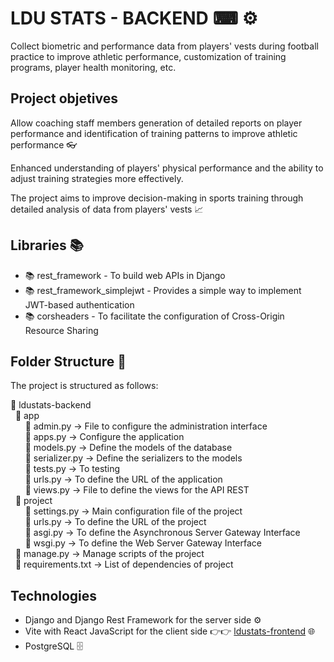 # LDU STATS - BACKEND ⌨ ⚙️

Collect biometric and performance data from players' vests during football practice to improve athletic performance, customization of training programs, player health monitoring, etc.

## Project objetives

Allow coaching staff members generation of detailed reports on player performance and identification of training patterns to improve athletic performance 👓

Enhanced understanding of players' physical performance and the ability to adjust training strategies more effectively.

The project aims to improve decision-making in sports training through detailed analysis of data from players' vests 📈


## Libraries 📚

* 📚 rest_framework - To build web APIs in Django
* 📚 rest_framework_simplejwt - Provides a simple way to implement JWT-based authentication
* 📚 corsheaders - To facilitate the configuration of Cross-Origin Resource Sharing

## Folder Structure 📁
The project is structured as follows:

📁 ldustats-backend   
&nbsp;&nbsp;📁 app  
&nbsp;&nbsp;&nbsp;&nbsp;&nbsp;&nbsp;📄 admin.py -> File to configure the administration interface  
&nbsp;&nbsp;&nbsp;&nbsp;&nbsp;&nbsp;📄 apps.py -> Configure the application  
&nbsp;&nbsp;&nbsp;&nbsp;&nbsp;&nbsp;📄 models.py -> Define the models of the database   
&nbsp;&nbsp;&nbsp;&nbsp;&nbsp;&nbsp;📄 serializer.py -> Define the serializers to the models  
&nbsp;&nbsp;&nbsp;&nbsp;&nbsp;&nbsp;📄 tests.py -> To testing  
&nbsp;&nbsp;&nbsp;&nbsp;&nbsp;&nbsp;📄 urls.py -> To define the URL of the application  
&nbsp;&nbsp;&nbsp;&nbsp;&nbsp;&nbsp;📄 views.py -> File to define the views for the API REST  
&nbsp;&nbsp;📁 project  
&nbsp;&nbsp;&nbsp;&nbsp;&nbsp;&nbsp;📄 settings.py -> Main configuration file of the project  
&nbsp;&nbsp;&nbsp;&nbsp;&nbsp;&nbsp;📄 urls.py -> To define the URL of the project  
&nbsp;&nbsp;&nbsp;&nbsp;&nbsp;&nbsp;📄 asgi.py -> To define the Asynchronous Server Gateway Interface  
&nbsp;&nbsp;&nbsp;&nbsp;&nbsp;&nbsp;📄 wsgi.py -> To define the Web Server Gateway Interface  
&nbsp;&nbsp;🐍 manage.py -> Manage scripts of the project  
&nbsp;&nbsp;📄 requirements.txt -> List of dependencies of project  

## Technologies

* Django and Django Rest Framework for the server side ⚙️
* Vite with React JavaScript for the client side 👉👉 [ldustats-frontend](https://github.com/codigo-alan/ldustats-frontend) 🌐
* PostgreSQL 🗄️
